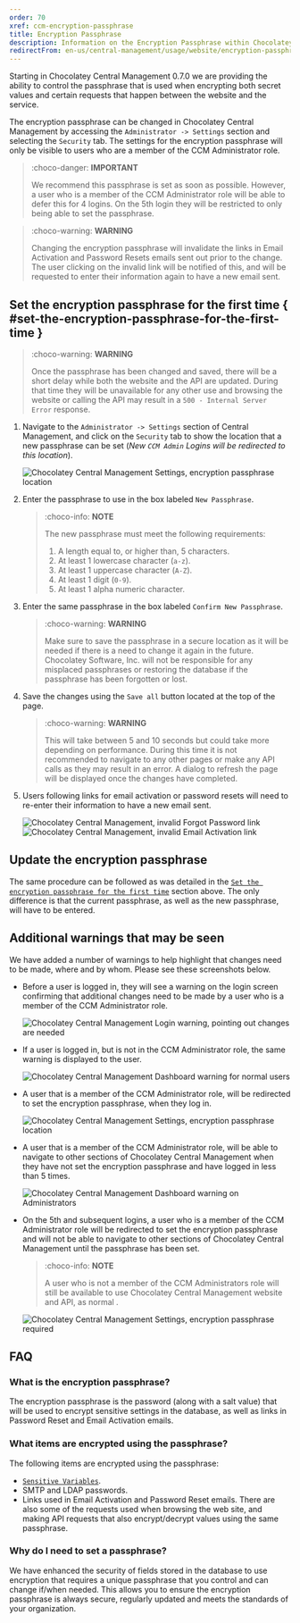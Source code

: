 ```yaml
---
order: 70
xref: ccm-encryption-passphrase
title: Encryption Passphrase
description: Information on the Encryption Passphrase within Chocolatey Central Management
redirectFrom: en-us/central-management/usage/website/encryption-passphrase
---
```


Starting in Chocolatey Central Management 0.7.0 we are providing the ability to control the passphrase that is used when encrypting both secret values and certain requests that happen between the website and the service.

The encryption passphrase can be changed in Chocolatey Central Management by accessing the `Administrator -> Settings` section and selecting the `Security` tab. The settings for the encryption passphrase will only be visible to users who are a member of the CCM Administrator role.

> :choco-danger: **IMPORTANT**
>
> We recommend this passphrase is set as soon as possible. However, a user who is a member of the CCM Administrator role will be able to defer this for 4 logins. On the 5th login they will be restricted to only being able to set the passphrase.

> :choco-warning: **WARNING**
>
> Changing the encryption passphrase will invalidate the links in Email Activation and Password Resets emails sent out prior to the change. The user clicking on the invalid link will be notified of this, and will be requested to enter their information again to have a new email sent.

## Set the encryption passphrase for the first time { #set-the-encryption-passphrase-for-the-first-time }

> :choco-warning: **WARNING**
>
> Once the passphrase has been changed and saved, there will be a short delay while both the website and the API are updated. During that time they will be unavailable for any other use and browsing the website or calling the API may result in a `500 - Internal Server Error` response.

1. Navigate to the `Administrator -> Settings` section of Central Management, and click on the `Security` tab to show the location that a new passphrase can be set (_New `CCM Admin` Logins will be redirected to this location_).

   ![Chocolatey Central Management Settings, encryption passphrase location](/images/ccm-playwright/administration/settings/security-alert-new-passphrase-warning.png)

2. Enter the passphrase to use in the box labeled `New Passphrase`.

   > :choco-info: **NOTE**
   >
   > The new passphrase must meet the following requirements:
   >
   > 1. A length equal to, or higher than, 5 characters.
   > 2. At least 1 lowercase character (`a-z`).
   > 3. At least 1 uppercase character (`A-Z`).
   > 4. At least 1 digit (`0-9`).
   > 5. At least 1 alpha numeric character.
3. Enter the same passphrase in the box labeled `Confirm New Passphrase`.

   > :choco-warning: **WARNING**
   >
   > Make sure to save the passphrase in a secure location as it will be needed if there is a need to change it again in the future.
   > Chocolatey Software, Inc. will not be responsible for any misplaced passphrases or restoring the database if the passphrase has been forgotten or lost.
4. Save the changes using the `Save all` button located at the top of the page.

   > :choco-warning: **WARNING**
   >
   > This will take between 5 and 10 seconds but could take more depending on performance.
   > During this time it is not recommended to navigate to any other pages or make any API calls as they may result in an error.
   > A dialog to refresh the page will be displayed once the changes have completed.
5. Users following links for email activation or password resets will need to re-enter their information to have a new email sent.

   ![Chocolatey Central Management, invalid Forgot Password link ](/images/ccm-playwright/account/forgot-password/alert-invalid-link.png)
   ![Chocolatey Central Management, invalid Email Activation link](/images/ccm-playwright/account/email-activation/alert-invalid-link.png)

## Update the encryption passphrase

The same procedure can be followed as was detailed in the [`Set the encryption passphrase for the first time`](#set-the-encryption-passphrase-for-the-first-time) section above.
The only difference is that the current passphrase, as well as the new passphrase, will have to be entered.

## Additional warnings that may be seen

We have added a number of warnings to help highlight that changes need to be made, where and by whom. Please see these screenshots below.

- Before a user is logged in, they will see a warning on the login screen confirming that additional changes need to be made by a user who is a member of the CCM Administrator role.

  ![Chocolatey Central Management Login warning, pointing out changes are needed](/images/ccm-playwright/account/login/alert-additional-settings.png)
- If a user is logged in, but is not in the CCM Administrator role, the same warning is displayed to the user.

  ![Chocolatey Central Management Dashboard warning for normal users](/images/ccm-playwright/dashboard/alert-passphrase-admin.png)
- A user that is a member of the CCM Administrator role, will be redirected to set the encryption passphrase, when they log in.

  ![Chocolatey Central Management Settings, encryption passphrase location](/images/ccm-playwright/administration/settings/security-alert-new-passphrase-warning.png)

- A user that is a member of the CCM Administrator role, will be able to navigate to other sections of Chocolatey Central Management when they have not set the encryption passphrase and have logged in less than 5 times.

  ![Chocolatey Central Management Dashboard warning on Administrators](/images/ccm-playwright/dashboard/alert-passphrase-user.png)

- On the 5th and subsequent logins, a user who is a member of the CCM Administrator role will be redirected to set the encryption passphrase and will not be able to navigate to other sections of Chocolatey Central Management until the passphrase has been set.
  > :choco-info: **NOTE**
  >
  > A user who is not a member of the CCM Administrators role will still be available to use Chocolatey Central Management website and API, as normal .

  ![Chocolatey Central Management Settings, encryption passphrase required](/images/ccm-playwright/administration/settings/security-alert-new-passphrase-danger.png)

## FAQ

### What is the encryption passphrase?

The encryption passphrase is the password (along with a salt value) that will be used to encrypt sensitive settings in the database, as well as links in Password Reset and Email Activation emails.

### What items are encrypted using the passphrase?

The following items are encrypted using the passphrase:

- [`Sensitive Variables`](xref:ccm-administration-sensitive-variables).
- SMTP and LDAP passwords.
- Links used in Email Activation and Password Reset emails.
There are also some of the requests used when browsing the web site, and making API requests that also encrypt/decrypt values using the same passphrase.

### Why do I need to set a passphrase?

We have enhanced the security of fields stored in the database to use encryption that requires a unique passphrase that you control and can change if/when needed. This allows you to ensure the encryption passphrase is always secure, regularly updated and meets the standards of your organization.
